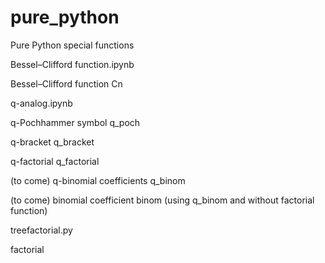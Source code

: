 # pure_python
<p>Pure Python special functions</p>
<p>Bessel–Clifford function.ipynb</p>
<p> Bessel–Clifford function Cn</p>
<p>q-analog.ipynb</p>
<p>  q-Pochhammer symbol q_poch</p>
<p>  q-bracket q_bracket</p>
<p>  q-factorial q_factorial</p>
<p>  (to come) q-binomial coefficients q_binom</p>
<p>  (to come) binomial coefficient binom (using q_binom and without factorial function)</p>
<p>treefactorial.py</p>
<p>  factorial</p>
